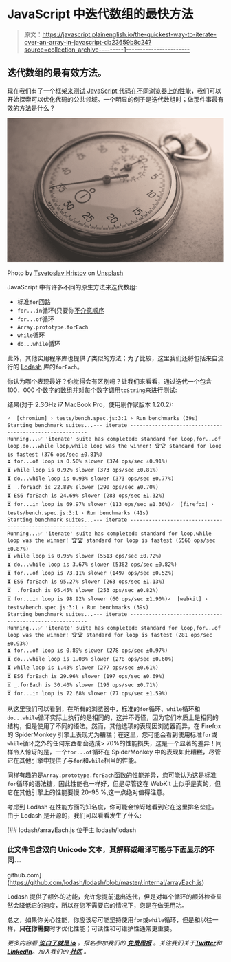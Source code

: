 # JavaScript 中迭代数组的最快方法

> 原文：<https://javascript.plainenglish.io/the-quickest-way-to-iterate-over-an-array-in-javascript-db23659b8c24?source=collection_archive---------1----------------------->

## 迭代数组的最有效方法。

现在我们有了一个框架[来测试 JavaScript 代码在不同浏览器上的性能](/using-playwright-and-benchmark-js-to-test-javascript-performance-across-browsers-99fc0dc56e55)，我们可以开始探索可以优化代码的公共领域。一个明显的例子是迭代数组时；做那件事最有效的方法是什么？

![](img/8f5870912513c014c3c1f6dd7ab53a9e.png)

Photo by [Tsvetoslav Hristov](https://unsplash.com/@tsvetoslav?utm_source=medium&utm_medium=referral) on [Unsplash](https://unsplash.com?utm_source=medium&utm_medium=referral)

JavaScript 中有许多不同的原生方法来迭代数组:

*   标准`for`回路
*   `for...in`循环(只要你[不介意顺序](https://developer.mozilla.org/en-US/docs/Web/JavaScript/Reference/Statements/for...in#array_iteration_and_for...in)
*   `for...of`循环
*   `Array.prototype.forEach`
*   `while`循环
*   `do...while`循环

此外，其他实用程序库也提供了类似的方法；为了比较，这里我们还将包括来自流行的 [Lodash](https://lodash.com/) 库的`forEach`。

你认为哪个表现最好？你觉得会有区别吗？让我们来看看，通过迭代一个包含 100，000 个数字的数组并对每个数字调用`toString`来进行测试:

结果(对于 2.3GHz i7 MacBook Pro，使用剧作家版本 1.20.2):

```
✓  [chromium] › tests/bench.spec.js:3:1 › Run benchmarks (39s)
Starting benchmark suites...--- iterate --------------------------------------------------------
Running...✅ 'iterate' suite has completed: standard for loop,for...of loop,do...while loop,while loop was the winner! 🏆🏆 standard for loop is fastest (376 ops/sec ±0.81%)
⏳ for...of loop is 0.50% slower (374 ops/sec ±0.91%)
⏳ while loop is 0.92% slower (373 ops/sec ±0.81%)
⏳ do...while loop is 0.93% slower (373 ops/sec ±0.77%)
⏳ _.forEach is 22.88% slower (290 ops/sec ±0.70%)
⏳ ES6 forEach is 24.69% slower (283 ops/sec ±1.32%)
⏳ for...in loop is 69.97% slower (113 ops/sec ±1.36%)✓  [firefox] › tests/bench.spec.js:3:1 › Run benchmarks (41s)
Starting benchmark suites...--- iterate --------------------------------------------------------
Running...✅ 'iterate' suite has completed: standard for loop,while loop was the winner! 🏆🏆 standard for loop is fastest (5566 ops/sec ±0.87%)
⏳ while loop is 0.95% slower (5513 ops/sec ±0.72%)
⏳ do...while loop is 3.67% slower (5362 ops/sec ±0.82%)
⏳ for...of loop is 73.11% slower (1497 ops/sec ±0.52%)
⏳ ES6 forEach is 95.27% slower (263 ops/sec ±1.13%)
⏳ _.forEach is 95.45% slower (253 ops/sec ±0.82%)
⏳ for...in loop is 98.92% slower (60 ops/sec ±1.90%)✓  [webkit] › tests/bench.spec.js:3:1 › Run benchmarks (39s)
Starting benchmark suites...--- iterate --------------------------------------------------------
Running...✅ 'iterate' suite has completed: standard for loop,for...of loop was the winner! 🏆🏆 standard for loop is fastest (281 ops/sec ±0.93%)
⏳ for...of loop is 0.89% slower (278 ops/sec ±0.97%)
⏳ do...while loop is 1.08% slower (278 ops/sec ±0.60%)
⏳ while loop is 1.43% slower (277 ops/sec ±0.61%)
⏳ ES6 forEach is 29.96% slower (197 ops/sec ±0.69%)
⏳ _.forEach is 30.40% slower (195 ops/sec ±0.71%)
⏳ for...in loop is 72.68% slower (77 ops/sec ±1.59%)
```

从这里我们可以看到，在所有的浏览器中，标准的`for`循环、`while`循环和`do...while`循环实际上执行的是相同的，这并不奇怪，因为它们本质上是相同的结构，但是使用了不同的语法。然而，其他选项的表现因浏览器而异，在 Firefox 的 SpiderMonkey 引擎上表现尤为糟糕；在这里，您可能会看到使用标准`for`或`while`循环之外的任何东西都会造成> 70%的性能损失，这是一个显著的差异！同样令人惊讶的是，一个`for...of`循环在 SpiderMonkey 中的表现如此糟糕，尽管它在其他引擎中提供了与`for`和`while`相当的性能。

同样有趣的是`Array.prototype.forEach`函数的性能差异，您可能认为这是标准`for`循环的语法糖，因此性能也一样好，但是尽管这在 WebKit 上似乎是真的，但它在其他引擎上的性能要慢 20–95 %,这一点绝对值得注意。

考虑到 Lodash 在性能方面的知名度，你可能会惊讶地看到它在这里排名垫底。由于 Lodash 是开源的，我们可以看看发生了什么:

[](https://github.com/lodash/lodash/blob/master/.internal/arrayEach.js) [## lodash/arrayEach.js 位于主 lodash/lodash

### 此文件包含双向 Unicode 文本，其解释或编译可能与下面显示的不同…

github.com](https://github.com/lodash/lodash/blob/master/.internal/arrayEach.js) 

Lodash 提供了额外的功能，允许您提前退出迭代，但是对每个循环的额外检查显然会降低它的速度，所以在您不需要它的情况下，您是在做无用功。

总之，如果你关心性能，你应该尽可能坚持使用`for`或`while`循环，但是和以往一样，**只在你需要**时才优化性能；可读性和可维护性通常更重要。

*更多内容看* [***说白了就是 io***](https://plainenglish.io/) *。报名参加我们的* [***免费周报***](http://newsletter.plainenglish.io/) *。关注我们关于*[***Twitter***](https://twitter.com/inPlainEngHQ)*和*[***LinkedIn***](https://www.linkedin.com/company/inplainenglish/)*。加入我们的* [***社区***](https://discord.gg/GtDtUAvyhW) *。*